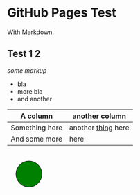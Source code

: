 # GitHub Pages Test

With Markdown.


## Test 1 2

*some markup*

 - bla
 - more bla
 - and another
 
A column | another column
---------|-----------------
Something here | another [thing][mylink] here
And some more | here

[mylink]: https://duckduckgo.com/

<div id="figure" width="100" height="100">
  <svg>
	<circle class="shadow" cx="50" cy="50" r="30" stroke-width="1" stroke="black" fill="green"></circle>
  </svg>
</div>

<script>
  var hello = function(){
    console.log("Hello world");
  }();
</script>
